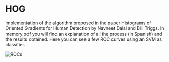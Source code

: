 # HOG

Implementation of the algorithm proposed in the paper Histograms of Oriented Gradients for Human Detection by Navneet Dalal and Bill Triggs. In memory.pdf you will find an explanation of all the process (in Spanish) and the results obtained. Here you can see a few ROC curves using an SVM as classifier.

![ROCs](https://i.imgur.com/UGPSj2a.jpg)
